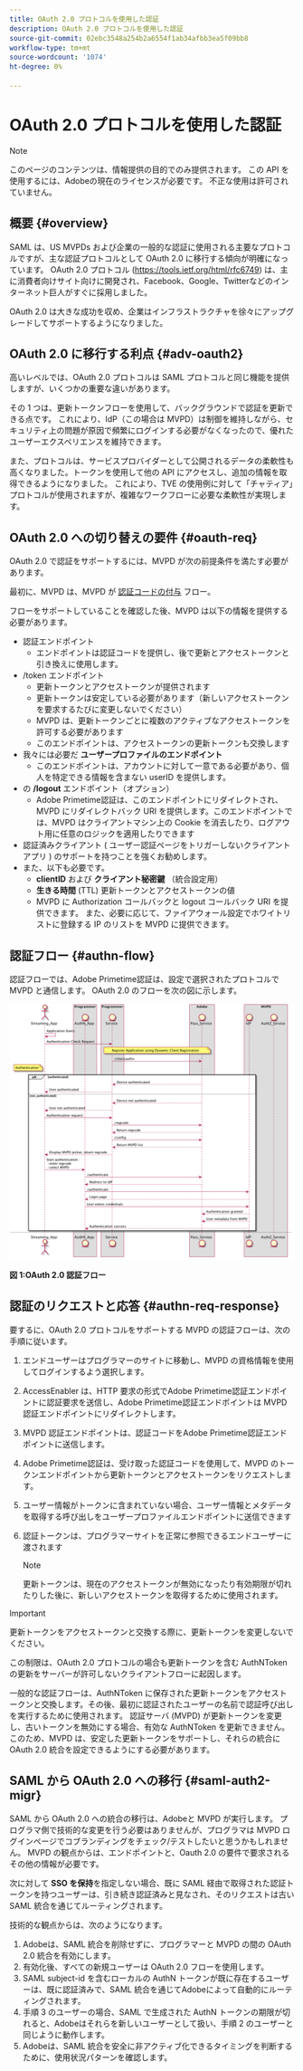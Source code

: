 ```yaml
---
title: OAuth 2.0 プロトコルを使用した認証
description: OAuth 2.0 プロトコルを使用した認証
source-git-commit: 02ebc3548a254b2a6554f1ab34afbb3ea5f09bb8
workflow-type: tm+mt
source-wordcount: '1074'
ht-degree: 0%

---
```


# OAuth 2.0 プロトコルを使用した認証

>[!NOTE]
>
>このページのコンテンツは、情報提供の目的でのみ提供されます。 この API を使用するには、Adobeの現在のライセンスが必要です。 不正な使用は許可されていません。

## 概要 {#overview}

SAML は、US MVPDs および企業の一般的な認証に使用される主要なプロトコルですが、主な認証プロトコルとして OAuth 2.0 に移行する傾向が明確になっています。 OAuth 2.0 プロトコル (https://tools.ietf.org/html/rfc6749) は、主に消費者向けサイト向けに開発され、Facebook、Google、Twitterなどのインターネット巨人がすぐに採用しました。

OAuth 2.0 は大きな成功を収め、企業はインフラストラクチャを徐々にアップグレードしてサポートするようになりました。



## OAuth 2.0 に移行する利点 {#adv-oauth2}

高いレベルでは、OAuth 2.0 プロトコルは SAML プロトコルと同じ機能を提供しますが、いくつかの重要な違いがあります。

その 1 つは、更新トークンフローを使用して、バックグラウンドで認証を更新できる点です。 これにより、IdP（この場合は MVPD）は制御を維持しながら、セキュリティ上の問題が原因で頻繁にログインする必要がなくなったので、優れたユーザーエクスペリエンスを維持できます。

また、プロトコルは、サービスプロバイダーとして公開されるデータの柔軟性も高くなりました。トークンを使用して他の API にアクセスし、追加の情報を取得できるようになりました。 これにより、TVE の使用例に対して「チャティア」プロトコルが使用されますが、複雑なワークフローに必要な柔軟性が実現します。





## OAuth 2.0 への切り替えの要件 {#oauth-req}

OAuth 2.0 で認証をサポートするには、MVPD が次の前提条件を満たす必要があります。

最初に、MVPD は、MVPD が [認証コードの付与](https://oauthlib.readthedocs.io/en/latest/oauth2/grants/authcode.html) フロー。

フローをサポートしていることを確認した後、MVPD は以下の情報を提供する必要があります。

* 認証エンドポイント
   * エンドポイントは認証コードを提供し、後で更新とアクセストークンと引き換えに使用します。
* /token エンドポイント
   * 更新トークンとアクセストークンが提供されます
   * 更新トークンは安定している必要があります（新しいアクセストークンを要求するたびに変更しないでください）
   * MVPD は、更新トークンごとに複数のアクティブなアクセストークンを許可する必要があります
   * このエンドポイントは、アクセストークンの更新トークンも交換します
* 我々には必要だ **ユーザープロファイルのエンドポイント**
   * このエンドポイントは、アカウントに対して一意である必要があり、個人を特定できる情報を含まない userID を提供します。
* の **/logout** エンドポイント（オプション）
   * Adobe Primetime認証は、このエンドポイントにリダイレクトされ、MVPD にリダイレクトバック URI を提供します。このエンドポイントでは、MVPD はクライアントマシン上の Cookie を消去したり、ログアウト用に任意のロジックを適用したりできます
* 認証済みクライアント ( ユーザー認証ページをトリガーしないクライアントアプリ ) のサポートを持つことを強くお勧めします。
* また、以下も必要です。
   * **clientID** および **クライアント秘密鍵** （統合設定用）
   * **生きる時間** (TTL) 更新トークンとアクセストークンの値
   * MVPD に Authorization コールバックと logout コールバック URI を提供できます。 また、必要に応じて、ファイアウォール設定でホワイトリストに登録する IP のリストを MVPD に提供できます。


## 認証フロー {#authn-flow}

認証フローでは、Adobe Primetime認証は、設定で選択されたプロトコルで MVPD と通信します。 OAuth 2.0 のフローを次の図に示します。



![設定で選択したプロトコルで MVPD と通信するAdobe認証で、認証フローを示す図です。](assets/authn-flow.png)

**図 1:OAuth 2.0 認証フロー**



## 認証のリクエストと応答 {#authn-req-response}

要するに、OAuth 2.0 プロトコルをサポートする MVPD の認証フローは、次の手順に従います。

1. エンドユーザーはプログラマーのサイトに移動し、MVPD の資格情報を使用してログインするよう選択します。
1. AccessEnabler は、HTTP 要求の形式でAdobe Primetime認証エンドポイントに認証要求を送信し、Adobe Primetime認証エンドポイントは MVPD 認証エンドポイントにリダイレクトします。
1. MVPD 認証エンドポイントは、認証コードをAdobe Primetime認証エンドポイントに送信します。
1. Adobe Primetime認証は、受け取った認証コードを使用して、MVPD のトークンエンドポイントから更新トークンとアクセストークンをリクエストします。
1. ユーザー情報がトークンに含まれていない場合、ユーザー情報とメタデータを取得する呼び出しをユーザープロファイルエンドポイントに送信できます
1. 認証トークンは、プログラマーサイトを正常に参照できるエンドユーザーに渡されます

   >[!NOTE]
   >
   >更新トークンは、現在のアクセストークンが無効になったり有効期限が切れたりした後に、新しいアクセストークンを取得するために使用されます。


>[!IMPORTANT]
>
>更新トークンをアクセストークンと交換する際に、更新トークンを変更しないでください。

この制限は、OAuth 2.0 プロトコルの場合も更新トークンを含む AuthNToken の更新をサーバーが許可しないクライアントフローに起因します。

一般的な認証フローは、AuthNToken に保存された更新トークンをアクセストークンと交換します。その後、最初に認証されたユーザーの名前で認証呼び出しを実行するために使用されます。 認証サーバ (MVPD) が更新トークンを変更し、古いトークンを無効にする場合、有効な AuthNToken を更新できません。 このため、MVPD は、安定した更新トークンをサポートし、それらの統合に OAuth 2.0 統合を設定できるようにする必要があります。


## SAML から OAuth 2.0 への移行 {#saml-auth2-migr}

SAML から OAuth 2.0 への統合の移行は、Adobeと MVPD が実行します。 プログラマ側で技術的な変更を行う必要はありませんが、プログラマは MVPD ログインページでコブランディングをチェック/テストしたいと思うかもしれません。 MVPD の観点からは、エンドポイントと、Oauth 2.0 の要件で要求されるその他の情報が必要です。

次に対して **SSO を保持**&#x200B;を指定しない場合、既に SAML 経由で取得された認証トークンを持つユーザーは、引き続き認証済みと見なされ、そのリクエストは古い SAML 統合を通じてルーティングされます。

技術的な観点からは、次のようになります。

1. Adobeは、SAML 統合を削除せずに、プログラマーと MVPD の間の OAuth 2.0 統合を有効にします。
1. 有効化後、すべての新規ユーザーは OAuth 2.0 フローを使用します。
1. SAML subject-id を含むローカルの AuthN トークンが既に存在するユーザーは、既に認証済みで、SAML 統合を通じてAdobeによって自動的にルーティングされます。
1. 手順 3 のユーザーの場合、SAML で生成された AuthN トークンの期限が切れると、Adobeはそれらを新しいユーザーとして扱い、手順 2 のユーザーと同じように動作します。
1. Adobeは、SAML 統合を安全に非アクティブ化できるタイミングを判断するために、使用状況パターンを確認します。
